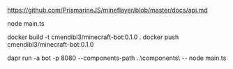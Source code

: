 https://github.com/PrismarineJS/mineflayer/blob/master/docs/api.md

node main.ts

docker build -t cmendibl3/minecraft-bot:0.1.0 .
docker push cmendibl3/minecraft-bot:0.1.0 

dapr run -a bot -p 8080 --components-path ..\components\ -- node main.ts